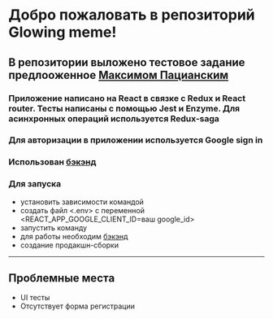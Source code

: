 # Добро пожаловать в репозиторий Glowing meme!

## В репозитории выложено тестовое задание предлооженное [Максимом Пацианским](https://maxpfrontend.ru/)

### Приложение написано на React в связке с Redux и React router. Тесты написаны с помощью Jest и Enzyme. Для асинхронных операций используется Redux-saga

### Для авторизации в приложении используется Google sign in

### Использован [бэкэнд](https://github.com/maxfarseer/backend-tz3)

### Для запуска

- установить зависимости командой <npm i>
- создать файл <.env> c переменной <REACT_APP_GOOGLE_CLIENT_ID=ваш google_id>
- запустить команду <npm start>
- для работы необходим [бэкэнд](https://github.com/maxfarseer/backend-tz3)
- создание продакшн-сборки <npm build>

---

## Проблемные места

- UI тесты
- Отсутствует форма регистрации
